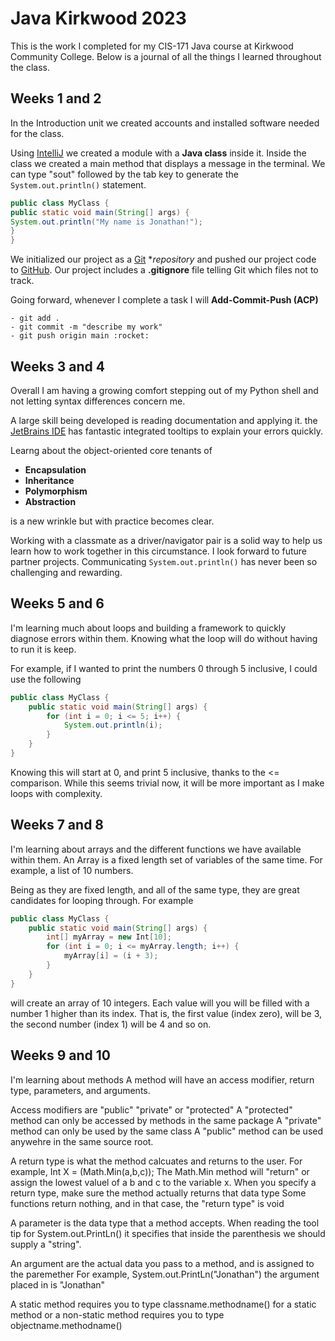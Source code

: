 # Java Kirkwood 2023

This is the work I completed for my CIS-171 Java course at Kirkwood Community
College. Below is a journal of all the things I learned throughout 
the class.

## Weeks 1 and 2

In the Introduction unit we created accounts and installed software 
needed for the class.

Using [IntelliJ](https://www.jetbrains.com/idea/download/) we created a module with a **Java class** inside it. 
Inside the class we created a main method that displays a message in
the terminal. We can type "sout" followed by the tab key to generate 
the `System.out.println()` statement.

```java
public class MyClass {
public static void main(String[] args) {
System.out.println("My name is Jonathan!");
}
}
```
We initialized our project as a [Git](https://git-scm.com/downloads) **repository* and pushed our
project code to [GitHub](https://www.github.com/signup/). Our project includes a **.gitignore** 
file telling Git which files not to track.

Going forward, whenever I complete a task I will **Add-Commit-Push (ACP)**

    - git add .
    - git commit -m "describe my work"
    - git push origin main :rocket:

## Weeks 3 and 4
Overall I am having a growing comfort stepping out of my Python 
shell and not letting syntax differences concern me.

A large skill being developed is reading documentation and applying it.
the [JetBrains IDE](https://www.jetbrains.com/idea/download/) 
has fantastic integrated tooltips to explain your errors quickly.

Learng about the object-oriented core tenants of
* **Encapsulation**
* **Inheritance**
* **Polymorphism**
* **Abstraction** 

is a new wrinkle  but with practice becomes clear.

Working with a classmate as a driver/navigator pair is a solid way to 
help us learn how to work together in this circumstance. I look forward
to future partner projects. Communicating `System.out.println()` has never 
been so challenging and rewarding.

## Weeks 5 and 6
I'm learning much about loops and building a framework to quickly
diagnose errors within them. Knowing what the loop will do
without having to run it is keep. 

For example, if I wanted to print the numbers 0 through 5 inclusive,
I could use the following

```java
public class MyClass {
    public static void main(String[] args) {
        for (int i = 0; i <= 5; i++) {
            System.out.println(i);
        }
    }
}

```
Knowing this will start at 0, and print 5 inclusive, thanks to the <= comparison.
While this seems trivial now, it will be more important as I make loops
with complexity.

## Weeks 7 and 8
I'm learning about arrays and the different functions we have available
within them. An Array is a fixed length set of variables of the same time. 
For example, a list of 10 numbers. 

Being as they are fixed length, and all of the same type, they are great candidates
for looping through. For example
```java
public class MyClass {
    public static void main(String[] args) {
        int[] myArray = new Int[10];
        for (int i = 0; i <= myArray.length; i++) {
            myArray[i] = (i + 3);
        }
    }
}

```
will create an array of 10 integers. 
Each value will you will be filled with a number 1 higher than its index.
That is, the first value (index zero), will be 3, the second number (index 1) 
will be 4 and so on.

## Weeks 9 and 10

I'm learning about methods 
A method will have an access modifier, return type, parameters, and arguments.

Access modifiers are "public" "private" or "protected"
A "protected" method can only be accessed by methods in the same package
A "private" method can only be used by the same class
A "public" method can be used anywehre in the same source root.

A return type is what the method calcuates and returns to the user.
For example, Int X = (Math.Min(a,b,c));
The Math.Min method will "return" or assign the lowest valuel of a b and c to the 
variable x. 
When you specify a return type, make sure the method actually returns that data type
Some functions return nothing, and in that case, the "return type" is void

A parameter is the data type that a method accepts. 
When reading the tool tip for System.out.PrintLn() it specifies
that inside the parenthesis we should supply a "string".

An argument are the actual data you pass to a method, and is assigned to the paremether
For example, System.out.PrintLn("Jonathan") the argument placed in is "Jonathan"

A static method requires you to type classname.methodname() for a static method
or a non-static method requires you to type objectname.methodname()

